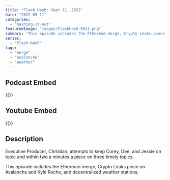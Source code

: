 ```yaml
---
title: "Flash Hash: Sept 11, 2022"
date: "2022-09-11"
categories: 
  - "hashing-it-out"
featuredImage: "images/Flashhash-0911.png"
summary: "This episode includes the Ethereum merge, Crypto Leaks piece on Avalanche and Kyle Roche, and decentralized weather stations."
series:
  - "flash-hash"
tags: 
  - "merge"
  - "avalanche"
  - "weather"
---
```



## Podcast Embed
{{<podcast-embed url="https://embed.sounder.fm/play/467718">}}

## Youtube Embed
{{<youtube url="https://embed.sounder.fm/play/467718">}}

## Description
Executive Producer, Christian, attempts to keep Corey, Dee, and Jessie on topic and within two a minutes a piece on three timely topics.

This episode includes the Ethereum merge, Crypto Leaks piece on Avalanche and Kyle Roche, and decentralized weather stations.